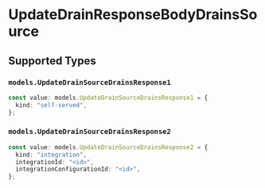 # UpdateDrainResponseBodyDrainsSource


## Supported Types

### `models.UpdateDrainSourceDrainsResponse1`

```typescript
const value: models.UpdateDrainSourceDrainsResponse1 = {
  kind: "self-served",
};
```

### `models.UpdateDrainSourceDrainsResponse2`

```typescript
const value: models.UpdateDrainSourceDrainsResponse2 = {
  kind: "integration",
  integrationId: "<id>",
  integrationConfigurationId: "<id>",
};
```

